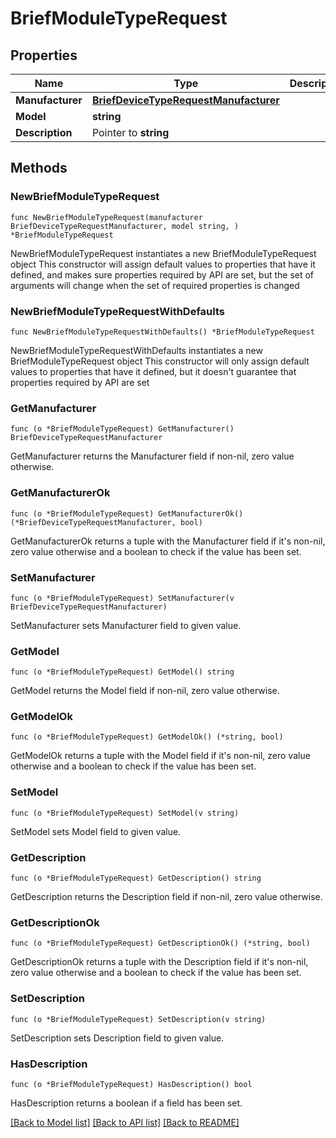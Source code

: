 # BriefModuleTypeRequest

## Properties

Name | Type | Description | Notes
------------ | ------------- | ------------- | -------------
**Manufacturer** | [**BriefDeviceTypeRequestManufacturer**](BriefDeviceTypeRequestManufacturer.md) |  | 
**Model** | **string** |  | 
**Description** | Pointer to **string** |  | [optional] 

## Methods

### NewBriefModuleTypeRequest

`func NewBriefModuleTypeRequest(manufacturer BriefDeviceTypeRequestManufacturer, model string, ) *BriefModuleTypeRequest`

NewBriefModuleTypeRequest instantiates a new BriefModuleTypeRequest object
This constructor will assign default values to properties that have it defined,
and makes sure properties required by API are set, but the set of arguments
will change when the set of required properties is changed

### NewBriefModuleTypeRequestWithDefaults

`func NewBriefModuleTypeRequestWithDefaults() *BriefModuleTypeRequest`

NewBriefModuleTypeRequestWithDefaults instantiates a new BriefModuleTypeRequest object
This constructor will only assign default values to properties that have it defined,
but it doesn't guarantee that properties required by API are set

### GetManufacturer

`func (o *BriefModuleTypeRequest) GetManufacturer() BriefDeviceTypeRequestManufacturer`

GetManufacturer returns the Manufacturer field if non-nil, zero value otherwise.

### GetManufacturerOk

`func (o *BriefModuleTypeRequest) GetManufacturerOk() (*BriefDeviceTypeRequestManufacturer, bool)`

GetManufacturerOk returns a tuple with the Manufacturer field if it's non-nil, zero value otherwise
and a boolean to check if the value has been set.

### SetManufacturer

`func (o *BriefModuleTypeRequest) SetManufacturer(v BriefDeviceTypeRequestManufacturer)`

SetManufacturer sets Manufacturer field to given value.


### GetModel

`func (o *BriefModuleTypeRequest) GetModel() string`

GetModel returns the Model field if non-nil, zero value otherwise.

### GetModelOk

`func (o *BriefModuleTypeRequest) GetModelOk() (*string, bool)`

GetModelOk returns a tuple with the Model field if it's non-nil, zero value otherwise
and a boolean to check if the value has been set.

### SetModel

`func (o *BriefModuleTypeRequest) SetModel(v string)`

SetModel sets Model field to given value.


### GetDescription

`func (o *BriefModuleTypeRequest) GetDescription() string`

GetDescription returns the Description field if non-nil, zero value otherwise.

### GetDescriptionOk

`func (o *BriefModuleTypeRequest) GetDescriptionOk() (*string, bool)`

GetDescriptionOk returns a tuple with the Description field if it's non-nil, zero value otherwise
and a boolean to check if the value has been set.

### SetDescription

`func (o *BriefModuleTypeRequest) SetDescription(v string)`

SetDescription sets Description field to given value.

### HasDescription

`func (o *BriefModuleTypeRequest) HasDescription() bool`

HasDescription returns a boolean if a field has been set.


[[Back to Model list]](../README.md#documentation-for-models) [[Back to API list]](../README.md#documentation-for-api-endpoints) [[Back to README]](../README.md)


